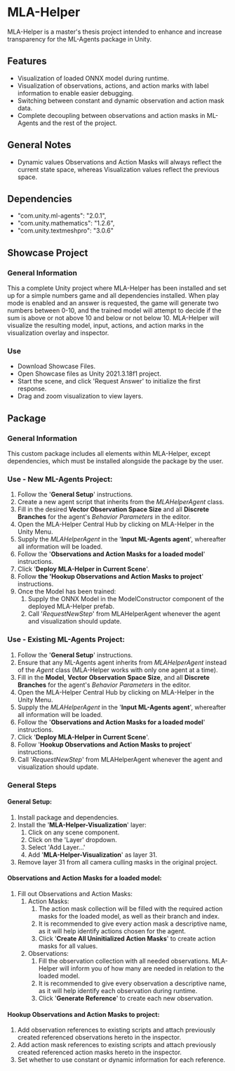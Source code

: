 # MLA-Helper
MLA-Helper is a master's thesis project intended to enhance and increase transparency for the ML-Agents package in Unity.

## Features
- Visualization of loaded ONNX model during runtime.
- Visualization of observations, actions, and action marks with label information to enable easier debugging.
- Switching between constant and dynamic observation and action mask data.
- Complete decoupling between observations and action masks in ML-Agents and the rest of the project.

## General Notes
- Dynamic values Observations and Action Masks will always reflect the current state space, whereas Visualization values reflect the previous space.

## Dependencies
- "com.unity.ml-agents": "2.0.1",
- "com.unity.mathematics": "1.2.6",
- "com.unity.textmeshpro": "3.0.6"

## Showcase Project
### General Information
This a complete Unity project where MLA-Helper has been installed and set up for a simple numbers game and all dependencies installed. 
When play mode is enabled and an answer is requested, the game will generate two numbers between 0-10, and the trained model will attempt to decide if the sum is above or not above 10 and below or not below 10.
MLA-Helper will visualize the resulting model, input, actions, and action marks in the visualization overlay and inspector.

### Use
- Download Showcase Files.
- Open Showcase files as Unity 2021.3.18f1 project.
- Start the scene, and click 'Request Answer' to initialize the first response.
- Drag and zoom visualization to view layers.

## Package
### General Information
This custom package includes all elements within MLA-Helper, except dependencies, which must be installed alongside the package by the user.

### Use - New ML-Agents Project:
1. Follow the '**General Setup**' instructions.
2. Create a new agent script that inherits from the _MLAHelperAgent_ class.
3. Fill in the desired **Vector Observation Space Size** and all **Discrete Branches** for the agent's _Behavior Parameters_ in the editor.
4. Open the MLA-Helper Central Hub by clicking on MLA-Helper in the Unity Menu.
5. Supply the _MLAHelperAgent_ in the '**Input ML-Agents agent**', whereafter all information will be loaded.
6. Follow the '**Observations and Action Masks for a loaded model**' instructions.
7. Click '**Deploy MLA-Helper in Current Scene**'.
8. Follow **the 'Hookup Observations and Action Masks to project**' instructions.
9. Once the Model has been trained:
   1. Supply the ONNX Model in the ModelConstructor component of the deployed MLA-Helper prefab.
   2. Call '_RequestNewStep_' from MLAHelperAgent whenever the agent and visualization should update.

### Use - Existing ML-Agents Project:
1. Follow the '**General Setup**' instructions.
2. Ensure that any ML-Agents agent inherits from _MLAHelperAgent_ instead of the _Agent_ class (MLA-Helper works with only one agent at a time).
3. Fill in the **Model**, **Vector Observation Space Size**, and all **Discrete Branches** for the agent's _Behavior Parameters_ in the editor.
4. Open the MLA-Helper Central Hub by clicking on MLA-Helper in the Unity Menu.
5. Supply the _MLAHelperAgent_ in the '**Input ML-Agents agent**', whereafter all information will be loaded.
6. Follow the '**Observations and Action Masks for a loaded model**' instructions.
7. Click '**Deploy MLA-Helper in Current Scene**'.
8. Follow '**Hookup Observations and Action Masks to project**' instructions.
9. Call '_RequestNewStep_' from MLAHelperAgent whenever the agent and visualization should update.

### General Steps
#### General Setup:
1. Install package and dependencies.
2. Install the '**MLA-Helper-Visualization**' layer:
   1. Click on any scene component.
   2. Click on the 'Layer' dropdown.
   3. Select 'Add Layer...'
   4. Add '**MLA-Helper-Visualization**' as layer 31.
3. Remove layer 31 from all camera culling masks in the original project.

#### Observations and Action Masks for a loaded model:
1. Fill out Observations and Action Masks:
   1. Action Masks:
      1. The action mask collection will be filled with the required action masks for the loaded model, as well as their branch and index.
      2. It is recommended to give every action mask a descriptive name, as it will help identify actions chosen for the agent.
      3. Click '**Create All Uninitialized Action Masks**' to create action masks for all values.
   2. Observations:
      1. Fill the observation collection with all needed observations. MLA-Helper will inform you of how many are needed in relation to the loaded model.
      2. It is recommended to give every observation a descriptive name, as it will help identify each observation during runtime.
      3. Click '**Generate Reference**' to create each new observation.
   
#### Hookup Observations and Action Masks to project:
1. Add observation references to existing scripts and attach previously created referenced observations hereto in the inspector.
2. Add action mask references to existing scripts and attach previously created referenced action masks hereto in the inspector.
3. Set whether to use constant or dynamic information for each reference.
